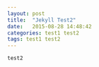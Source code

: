 ```yaml
---
layout: post
title:  "Jekyll Test2"
date:   2015-08-28 14:48:42
categories: test1 test2
tags: test1 test2
---
```

```
test2
```